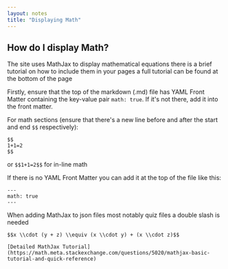 ```yaml
---
layout: notes
title: "Displaying Math"
--- 
```


## How do I display Math?
The site uses MathJax to display mathematical equations there is a brief tutorial on how to include them in your pages a full tutorial can be found at the bottom of the page 

Firstly, ensure that the top of the markdown (.md) file has YAML Front Matter containing the key-value pair `math: true`. If it's not there, add it into the front matter.

For math sections (ensure that there's a new line before and after the start and end `$$` respectively):
```
$$
1+1=2
$$
```

or `$$1+1=2$$` for in-line math

If there is no YAML Front Matter you can add it at the top of the file like this:
```
---
math: true
---
```

When adding MathJax to json files most notably quiz files a double slash is needed  
```
$$x \\cdot (y + z) \\equiv (x \\cdot y) + (x \\cdot z)$$

[Detailed MathJax Tutorial](https://math.meta.stackexchange.com/questions/5020/mathjax-basic-tutorial-and-quick-reference)